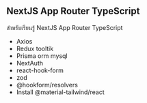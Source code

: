 ## NextJS App Router TypeScript

สำหรับเรียนรู้ NextJS App Router TypeScript

- Axios
- Redux tooltik
- Prisma orm mysql
- NextAuth
- react-hook-form
- zod
- @hookform/resolvers
- Install @material-tailwind/react
